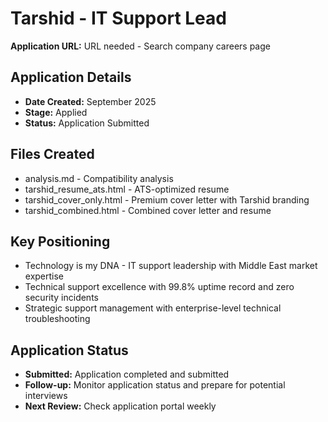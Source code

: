 # Tarshid - IT Support Lead

**Application URL:** URL needed - Search company careers page

## Application Details
- **Date Created:** September 2025
- **Stage:** Applied
- **Status:** Application Submitted

## Files Created
- analysis.md - Compatibility analysis
- tarshid_resume_ats.html - ATS-optimized resume
- tarshid_cover_only.html - Premium cover letter with Tarshid branding
- tarshid_combined.html - Combined cover letter and resume

## Key Positioning
- Technology is my DNA - IT support leadership with Middle East market expertise
- Technical support excellence with 99.8% uptime record and zero security incidents
- Strategic support management with enterprise-level technical troubleshooting

## Application Status
- **Submitted:** Application completed and submitted
- **Follow-up:** Monitor application status and prepare for potential interviews
- **Next Review:** Check application portal weekly
